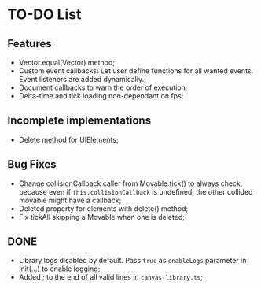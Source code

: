 # TO-DO List

## Features

- Vector.equal(Vector) method;
- Custom event callbacks: Let user define functions for all wanted events. Event listeners are added dynamically.;
- Document callbacks to warn the order of execution;
- Delta-time and tick loading non-dependant on fps;

## Incomplete implementations
- Delete method for UIElements;

## Bug Fixes
- Change collisionCallback caller from Movable.tick() to always check, because even if `this.collisionCallback` is undefined, the other collided movable might have a callback;
- Deleted property for elements with delete() method;
- Fix tickAll skipping a Movable when one is deleted;

## DONE
- Library logs disabled by default. Pass `true` as `enableLogs` parameter in init(...) to enable logging;
- Added ; to the end of all valid lines in `canvas-library.ts`;
